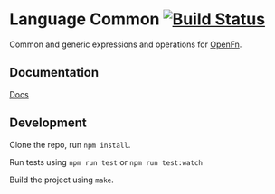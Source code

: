Language Common [![Build Status](https://travis-ci.org/OpenFn/language-common.svg?branch=master)](https://travis-ci.org/OpenFn/language-common)
===============

Common and generic expressions and operations for [OpenFn](http://openfn.org).

Documentation
-------------

[Docs](docs/index)


Development
-----------

Clone the repo, run `npm install`.

Run tests using `npm run test` or `npm run test:watch`

Build the project using `make`.

